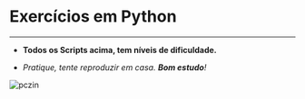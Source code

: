 #  Exercícios em Python
---

* **Todos os Scripts acima, tem níveis de dificuldade.**

* *Pratique, tente reproduzir em casa. __Bom estudo__!*


![pczin](https://github.com/DheividyAndrade/-Studies/assets/171999856/5f723144-08e9-4773-a680-1b26599671cc)
